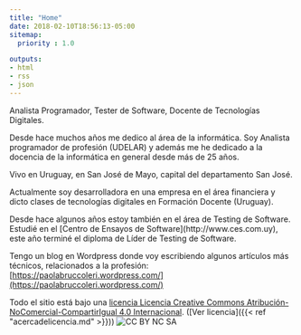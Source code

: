 ```yaml
---
title: "Home"
date: 2018-02-10T18:56:13-05:00
sitemap:
  priority : 1.0

outputs:
- html
- rss
- json
---
```

<p>Analista Programador, Tester de Software, Docente de Tecnologías Digitales.</p>

<p>Desde hace muchos años me dedico al área de la informática. Soy Analista programador de profesión (UDELAR) y además me he dedicado a la docencia de la informática en general desde más de 25 años.</p>

<p>Vivo en Uruguay, en San José de Mayo, capital del departamento San José.</p>

<p>Actualmente soy desarrolladora en una empresa en el área financiera y dicto clases de tecnologías digitales en Formación Docente (Uruguay).</p>

<p>Desde hace algunos años estoy también en el área de Testing de Software. Estudié en el [Centro de Ensayos de Software](http://www.ces.com.uy), este año terminé el diploma de Líder de Testing de Software.
</p>

Tengo un blog en Wordpress donde voy escribiendo algunos artículos más técnicos, relacionados a la profesión: [https://paolabruccoleri.wordpress.com/](https://paolabruccoleri.wordpress.com/)

Todo el sitio está bajo una [licencia Licencia Creative Commons Atribución-NoComercial-CompartirIgual 4.0 Internacional](http://creativecommons.org/licenses/by-nc-sa/4.0/). ([Ver licencia]({{< ref "acercadelicencia.md" >}}))
![CC BY NC SA](/img/by_nc_ca.png)
